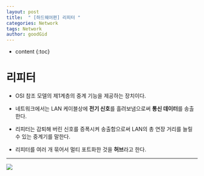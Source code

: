 ```yaml
---
layout: post
title:  " [하드웨어편] 리피터 "
categories: Network
tags: Network
author: goodGid
---
```

* content
{:toc}


# 리피터

* OSI 참조 모델의 제1계층의 중계 기능을 제공하는 장치이다.

* 네트워크에서는 LAN 케이블상에 <b>전기 신호</b>를 흘려보냄으로써 <b>통신 데이터</b>를 송출한다.

* 리피터는 감퇴해 버린 신호를 증폭시켜 송출함으로써 LAN의 총 연장 거리를 늘릴 수 있는 중계기를 말한다.

* 리피터를 여러 개 묶어서 멀티 포트화한 것을 <b>허브</b>라고 한다.



---


![](/assets/img/network/repeater_1.png)



